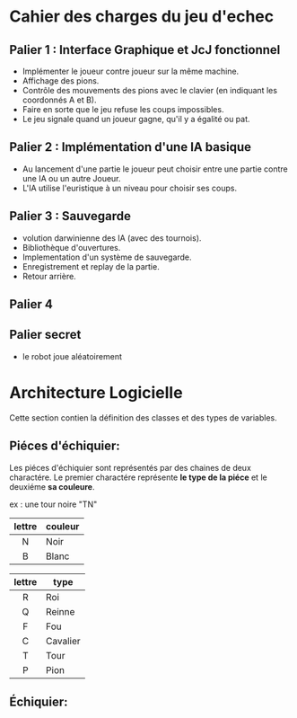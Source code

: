 # Cahier des charges du jeu d'echec

## Palier 1 : Interface Graphique et JcJ fonctionnel

- Implémenter le joueur contre joueur sur la même machine.
- Affichage des pions.
- Contrôle des mouvements des pions avec le clavier (en indiquant les coordonnés A et B).
- Faire en sorte que le jeu refuse les coups impossibles. 
- Le jeu signale quand un joueur gagne, qu'il y a égalité ou pat.

## Palier 2 : Implémentation d'une IA basique

- Au lancement d'une partie le joueur peut choisir entre une partie contre une IA ou un autre Joueur.
- L'IA utilise l'euristique à un niveau pour choisir ses coups.

## Palier 3 : Sauvegarde 

- volution darwinienne des IA (avec des tournois).
- Bibliothèque d'ouvertures.
- Implementation d'un système de sauvegarde.
- Enregistrement et replay de la partie.
- Retour arrière.

## Palier 4

## Palier secret

- le robot joue aléatoirement

# Architecture Logicielle

Cette section contien la définition des classes et des types de variables.

## Piéces d'échiquier:

Les piéces d'échiquier sont représentés par des chaines de deux charactére. Le premier charactére représente **le type de la piéce** et le deuxiéme **sa couleure**.

ex : une tour noire "TN"

|lettre|couleur|
|:----:|-------|
|N     |Noir   |
|B     |Blanc  |

|lettre | type    |
|:-----:|---------|
| R	| Roi     |
| Q	| Reinne  |
| F	| Fou     |
| C	| Cavalier|
| T     | Tour    |
| P	| Pion    |

## Échiquier:


